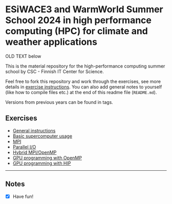 # ESiWACE3 and WarmWorld Summer School 2024 in high performance computing (HPC) for climate and weather applications

OLD TEXT below

This is the material repository for the high-performance computing summer school by CSC - Finnish IT Center for Science.

Feel free to fork this repository and work through the exercises, see more details in 
[exercise instructions](exercise-instructions.md). You can also add general notes to yourself (like how to compile files etc.) at the end of this readme file (`README.md`). 

Versions from previous years can be found in tags.

## Exercises

 - [General instructions](exercise-instructions.md)
 - [Basic supercomputer usage](computer-platforms)
 - [MPI](mpi)
 - [Parallel I/O](parallel-io)
 - [Hybrid MPI/OpenMP](hybrid)
 - [GPU programming with OpenMP](gpu-openmp)
 - [GPU programming with HIP](gpu-hip)

---
## Notes
- [x] Have fun!
